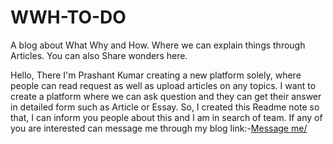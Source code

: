 # WWH-TO-DO
A blog about What Why and How. Where we can explain things through Articles.  You can also Share wonders here.

Hello, There
I'm Prashant Kumar creating a new platform solely, where people can read request as well as upload articles on any topics. 
I want to create a platform where we can ask question and they can get their answer in detailed form such as Article or Essay.
So, I created this Readme note so that, I can inform you people about this and I am in search of team. 
If any of you are interested can message me through my blog link:-<a href="https://wwhtodo.blogspot.com/#section-7">Message me/</a>
